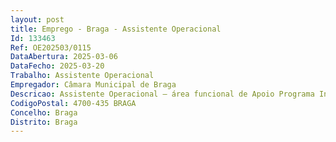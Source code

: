 ```yaml
--- 
layout: post
title: Emprego - Braga - Assistente Operacional
Id: 133463
Ref: OE202503/0115
DataAbertura: 2025-03-06
DataFecho: 2025-03-20
Trabalho: Assistente Operacional
Empregador: Câmara Municipal de Braga
Descricao: Assistente Operacional – área funcional de Apoio Programa Incluir, Ref.ª F 2025  Exerce funções de natureza executiva, de carácter manual ou mecânico, enquadradas em diretivas definidas, na área de ação educativa – Programa IncluIR, executando tarefas de apoio indispensáveis ao funcionamento do programa e respetivos serviços de apoio, podendo comportar esforço físico, nomeadamente apoiar os elementos da equipa lúdico pedagógica nas suas tarefas e dar resposta às necessidades das crianças  ajudar as crianças com a sua alimentação, de acordo com as idades e necessidades de cada um  apoiar e cuidar da higiene das crianças  apoiar especificamente nas atividades de crianças com necessidades específicas  cooperar na segurança e vigilância das crianças  assegurar a higiene, limpeza e conservação das instalações.
CodigoPostal: 4700-435 BRAGA
Concelho: Braga
Distrito: Braga
--- 
```

